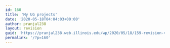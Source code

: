 ```yaml
---
id: 160
title: 'My UG projects'
date: '2020-05-18T04:04:03+00:00'
author: pranjal238
layout: revision
guid: 'https://pranjal238.web.illinois.edu/wp/2020/05/18/159-revision-v1/'
permalink: '/?p=160'
---
```


